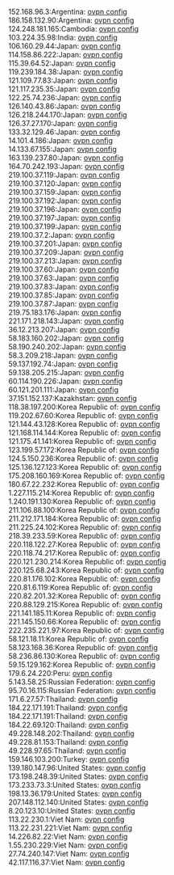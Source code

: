 152.168.96.3:Argentina: [ovpn config](vpn/152_168_96_3.ovpn)  
186.158.132.90:Argentina: [ovpn config](vpn/186_158_132_90.ovpn)  
124.248.181.165:Cambodia: [ovpn config](vpn/124_248_181_165.ovpn)  
103.224.35.98:India: [ovpn config](vpn/103_224_35_98.ovpn)  
106.160.29.44:Japan: [ovpn config](vpn/106_160_29_44.ovpn)  
114.158.86.222:Japan: [ovpn config](vpn/114_158_86_222.ovpn)  
115.39.64.52:Japan: [ovpn config](vpn/115_39_64_52.ovpn)  
119.239.184.38:Japan: [ovpn config](vpn/119_239_184_38.ovpn)  
121.109.77.83:Japan: [ovpn config](vpn/121_109_77_83.ovpn)  
121.117.235.35:Japan: [ovpn config](vpn/121_117_235_35.ovpn)  
122.25.74.236:Japan: [ovpn config](vpn/122_25_74_236.ovpn)  
126.140.43.86:Japan: [ovpn config](vpn/126_140_43_86.ovpn)  
126.218.244.170:Japan: [ovpn config](vpn/126_218_244_170.ovpn)  
126.37.27.170:Japan: [ovpn config](vpn/126_37_27_170.ovpn)  
133.32.129.46:Japan: [ovpn config](vpn/133_32_129_46.ovpn)  
14.101.4.186:Japan: [ovpn config](vpn/14_101_4_186.ovpn)  
14.133.67.155:Japan: [ovpn config](vpn/14_133_67_155.ovpn)  
163.139.237.80:Japan: [ovpn config](vpn/163_139_237_80.ovpn)  
164.70.242.193:Japan: [ovpn config](vpn/164_70_242_193.ovpn)  
219.100.37.119:Japan: [ovpn config](vpn/219_100_37_119.ovpn)  
219.100.37.120:Japan: [ovpn config](vpn/219_100_37_120.ovpn)  
219.100.37.159:Japan: [ovpn config](vpn/219_100_37_159.ovpn)  
219.100.37.192:Japan: [ovpn config](vpn/219_100_37_192.ovpn)  
219.100.37.196:Japan: [ovpn config](vpn/219_100_37_196.ovpn)  
219.100.37.197:Japan: [ovpn config](vpn/219_100_37_197.ovpn)  
219.100.37.199:Japan: [ovpn config](vpn/219_100_37_199.ovpn)  
219.100.37.2:Japan: [ovpn config](vpn/219_100_37_2.ovpn)  
219.100.37.201:Japan: [ovpn config](vpn/219_100_37_201.ovpn)  
219.100.37.209:Japan: [ovpn config](vpn/219_100_37_209.ovpn)  
219.100.37.213:Japan: [ovpn config](vpn/219_100_37_213.ovpn)  
219.100.37.60:Japan: [ovpn config](vpn/219_100_37_60.ovpn)  
219.100.37.63:Japan: [ovpn config](vpn/219_100_37_63.ovpn)  
219.100.37.83:Japan: [ovpn config](vpn/219_100_37_83.ovpn)  
219.100.37.85:Japan: [ovpn config](vpn/219_100_37_85.ovpn)  
219.100.37.87:Japan: [ovpn config](vpn/219_100_37_87.ovpn)  
219.75.183.176:Japan: [ovpn config](vpn/219_75_183_176.ovpn)  
221.171.218.143:Japan: [ovpn config](vpn/221_171_218_143.ovpn)  
36.12.213.207:Japan: [ovpn config](vpn/36_12_213_207.ovpn)  
58.183.160.202:Japan: [ovpn config](vpn/58_183_160_202.ovpn)  
58.190.240.202:Japan: [ovpn config](vpn/58_190_240_202.ovpn)  
58.3.209.218:Japan: [ovpn config](vpn/58_3_209_218.ovpn)  
59.137.192.74:Japan: [ovpn config](vpn/59_137_192_74.ovpn)  
59.138.205.215:Japan: [ovpn config](vpn/59_138_205_215.ovpn)  
60.114.190.226:Japan: [ovpn config](vpn/60_114_190_226.ovpn)  
60.121.201.111:Japan: [ovpn config](vpn/60_121_201_111.ovpn)  
37.151.152.137:Kazakhstan: [ovpn config](vpn/37_151_152_137.ovpn)  
118.38.197.200:Korea Republic of: [ovpn config](vpn/118_38_197_200.ovpn)  
119.202.67.60:Korea Republic of: [ovpn config](vpn/119_202_67_60.ovpn)  
121.144.43.128:Korea Republic of: [ovpn config](vpn/121_144_43_128.ovpn)  
121.168.114.144:Korea Republic of: [ovpn config](vpn/121_168_114_144.ovpn)  
121.175.41.141:Korea Republic of: [ovpn config](vpn/121_175_41_141.ovpn)  
123.199.57.172:Korea Republic of: [ovpn config](vpn/123_199_57_172.ovpn)  
124.5.150.236:Korea Republic of: [ovpn config](vpn/124_5_150_236.ovpn)  
125.136.127.123:Korea Republic of: [ovpn config](vpn/125_136_127_123.ovpn)  
175.208.160.169:Korea Republic of: [ovpn config](vpn/175_208_160_169.ovpn)  
180.67.22.232:Korea Republic of: [ovpn config](vpn/180_67_22_232.ovpn)  
1.227.115.214:Korea Republic of: [ovpn config](vpn/1_227_115_214.ovpn)  
1.240.191.130:Korea Republic of: [ovpn config](vpn/1_240_191_130.ovpn)  
211.106.88.100:Korea Republic of: [ovpn config](vpn/211_106_88_100.ovpn)  
211.212.171.184:Korea Republic of: [ovpn config](vpn/211_212_171_184.ovpn)  
211.225.24.102:Korea Republic of: [ovpn config](vpn/211_225_24_102.ovpn)  
218.39.233.59:Korea Republic of: [ovpn config](vpn/218_39_233_59.ovpn)  
220.118.122.27:Korea Republic of: [ovpn config](vpn/220_118_122_27.ovpn)  
220.118.74.217:Korea Republic of: [ovpn config](vpn/220_118_74_217.ovpn)  
220.121.230.214:Korea Republic of: [ovpn config](vpn/220_121_230_214.ovpn)  
220.125.68.243:Korea Republic of: [ovpn config](vpn/220_125_68_243.ovpn)  
220.81.176.102:Korea Republic of: [ovpn config](vpn/220_81_176_102.ovpn)  
220.81.6.119:Korea Republic of: [ovpn config](vpn/220_81_6_119.ovpn)  
220.82.201.32:Korea Republic of: [ovpn config](vpn/220_82_201_32.ovpn)  
220.88.129.215:Korea Republic of: [ovpn config](vpn/220_88_129_215.ovpn)  
221.141.185.11:Korea Republic of: [ovpn config](vpn/221_141_185_11.ovpn)  
221.145.150.66:Korea Republic of: [ovpn config](vpn/221_145_150_66.ovpn)  
222.235.221.97:Korea Republic of: [ovpn config](vpn/222_235_221_97.ovpn)  
58.121.18.11:Korea Republic of: [ovpn config](vpn/58_121_18_11.ovpn)  
58.123.168.36:Korea Republic of: [ovpn config](vpn/58_123_168_36.ovpn)  
58.236.86.130:Korea Republic of: [ovpn config](vpn/58_236_86_130.ovpn)  
59.15.129.162:Korea Republic of: [ovpn config](vpn/59_15_129_162.ovpn)  
179.6.24.220:Peru: [ovpn config](vpn/179_6_24_220.ovpn)  
5.143.58.25:Russian Federation: [ovpn config](vpn/5_143_58_25.ovpn)  
95.70.16.115:Russian Federation: [ovpn config](vpn/95_70_16_115.ovpn)  
171.6.27.57:Thailand: [ovpn config](vpn/171_6_27_57.ovpn)  
184.22.171.191:Thailand: [ovpn config](vpn/184_22_171_191.ovpn)  
184.22.171.191:Thailand: [ovpn config](vpn/184_22_171_191.ovpn)  
184.22.69.120:Thailand: [ovpn config](vpn/184_22_69_120.ovpn)  
49.228.148.202:Thailand: [ovpn config](vpn/49_228_148_202.ovpn)  
49.228.81.153:Thailand: [ovpn config](vpn/49_228_81_153.ovpn)  
49.228.97.65:Thailand: [ovpn config](vpn/49_228_97_65.ovpn)  
159.146.103.200:Turkey: [ovpn config](vpn/159_146_103_200.ovpn)  
139.180.147.96:United States: [ovpn config](vpn/139_180_147_96.ovpn)  
173.198.248.39:United States: [ovpn config](vpn/173_198_248_39.ovpn)  
173.233.73.3:United States: [ovpn config](vpn/173_233_73_3.ovpn)  
198.13.36.179:United States: [ovpn config](vpn/198_13_36_179.ovpn)  
207.148.112.140:United States: [ovpn config](vpn/207_148_112_140.ovpn)  
8.20.123.10:United States: [ovpn config](vpn/8_20_123_10.ovpn)  
113.22.230.1:Viet Nam: [ovpn config](vpn/113_22_230_1.ovpn)  
113.22.231.221:Viet Nam: [ovpn config](vpn/113_22_231_221.ovpn)  
14.226.82.22:Viet Nam: [ovpn config](vpn/14_226_82_22.ovpn)  
1.55.230.229:Viet Nam: [ovpn config](vpn/1_55_230_229.ovpn)  
27.74.240.147:Viet Nam: [ovpn config](vpn/27_74_240_147.ovpn)  
42.117.116.37:Viet Nam: [ovpn config](vpn/42_117_116_37.ovpn)  
